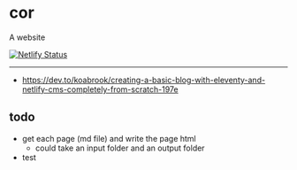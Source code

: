 # cor

A website

[![Netlify Status](https://api.netlify.com/api/v1/badges/e44c3b41-bf91-464a-acf2-425be7a9e6ef/deploy-status)](https://app.netlify.com/sites/corrr/deploys)

-----------------------------

* https://dev.to/koabrook/creating-a-basic-blog-with-eleventy-and-netlify-cms-completely-from-scratch-197e


## todo

* get each page (md file) and write the page html
    - could take an input folder and an output folder
* test

